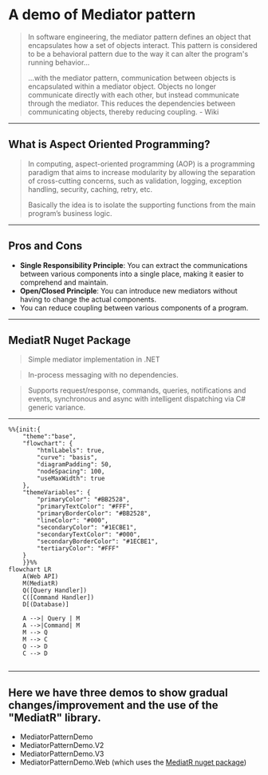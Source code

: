 # A demo of Mediator pattern
>In software engineering, the mediator pattern defines an object that encapsulates how a set of objects interact. This pattern is considered to be a behavioral pattern due to the way it can alter the program's running behavior... 
>
>...with the mediator pattern, communication between objects is encapsulated within a mediator object. Objects no longer communicate directly with each other, but instead communicate through the mediator. This reduces the dependencies between communicating objects, thereby reducing coupling. - Wiki
---
## What is Aspect Oriented Programming?
>In computing, aspect-oriented programming (AOP) is a programming paradigm that aims to increase modularity by allowing the separation of cross-cutting concerns, such as validation, logging, exception handling, security, caching, retry, etc. 
>
>Basically the idea is to isolate the supporting functions from the main program’s business logic.

---
## Pros and Cons

* **Single Responsibility Principle**: You can extract the communications between various 
components into a single place, making it easier to comprehend and maintain.
* **Open/Closed Principle**: You can introduce new mediators without having to change the actual components.
* You can reduce coupling between various components of a program.
---
## MediatR Nuget Package
> Simple mediator implementation in .NET

> In-process messaging with no dependencies.

> Supports request/response, commands, queries, notifications and events, synchronous and async with intelligent dispatching via C# generic variance.
---

```mermaid
%%{init:{
    "theme":"base",
    "flowchart": {
        "htmlLabels": true,
        "curve": "basis",
        "diagramPadding": 50,
        "nodeSpacing": 100,
        "useMaxWidth": true
    },
    "themeVariables": {
        "primaryColor": "#BB2528",
        "primaryTextColor": "#FFF",
        "primaryBorderColor": "#BB2528",
        "lineColor": "#000",
        "secondaryColor": "#1ECBE1",
        "secondaryTextColor": "#000",
        "secondaryBorderColor": "#1ECBE1",
        "tertiaryColor": "#FFF"
    }
    }}%%
flowchart LR
    A(Web API) 
    M(MediatR)
    Q([Query Handler])
    C([Command Handler])
    D[(Database)]

    A -->| Query | M
    A -->|Command| M
    M --> Q
    M --> C
    Q --> D
    C --> D
  
```
---

## Here we have three demos to show gradual changes/improvement and the use of the "MediatR" library.
- MediatorPatternDemo
- MediatorPatternDemo.V2
- MediatorPatternDemo.V3
- MediatorPatternDemo.Web (which uses the [MediatR nuget package](https://github.com/jbogard/MediatR))




